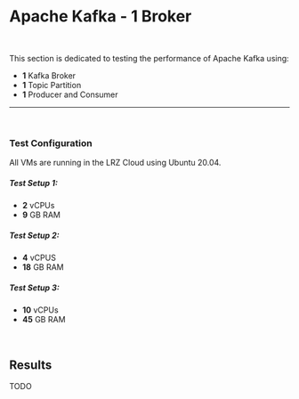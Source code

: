 # Apache Kafka - 1 Broker

<br>

This section is dedicated to testing the performance of Apache Kafka using:
- **1** Kafka Broker 
- **1** Topic Partition 
- **1** Producer and Consumer

<hr>
<br>

### Test Configuration
All VMs are running in the LRZ Cloud using Ubuntu 20.04.

##### Test Setup 1:
- **2** vCPUs
- **9** GB RAM

##### Test Setup 2:
- **4** vCPUS
- **18** GB RAM

##### Test Setup 3:
- **10** vCPUs
- **45** GB RAM

<br>

## Results
TODO